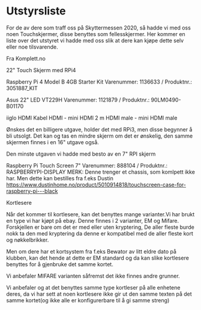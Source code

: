 # Utstyrsliste


For de av dere som traff oss på Skyttermessen 2020, så hadde vi med oss noen Touchskjermer,
disse benyttes som fellesskjermer. Her kommer en liste over det utstyret vi hadde med oss slik at
dere kan kjøpe dette selv eller noe tilsvarende.

Fra Komplett.no


22" Touch Skjerm med RPi4

Raspberry Pi 4 Model B 4GB Starter Kit
Varenummer: 1136633 / Produktnr.: 3051887_KIT

Asus 22" LED VT229H
Varenummer: 1121879 / Produktnr.: 90LM0490-B01170

iiglo HDMI Kabel HDMI - mini HDMI 2 m
HDMI male - mini HDMI male


Ønskes det en billigere utgave, holder det med RPi3, men disse begynner å bli utsolgt. Det kan og tas en
mindre skjerm om det er ønskelig, den samme skjermen finnes i en 16" utgave også.


Den minste utgaven vi hadde med besto av en 7" RPI skjerm

Raspberry Pi Touch Screen 7"
Varenummer: 888104 / Produktnr.: RASPBERRYPI-DISPLAY
MERK: Denne trenger et chassis, som komlpett ikke har. Men dette kan bestilles fra f.eks Dustin
https://www.dustinhome.no/product/5010914818/touchscreen-case-for-raspberry-pi---black



Kortlesere

Når det kommer til kortlesere, kan det benyttes mange varianter.Vi har brukt en type vi har kjøpt på ebay.
Denne finnes i 2 varianter, EM og Mifare. Forskjellen er bare om det er med eller uten kryptering, De aller 
fleste burde nokk ta den med kryptering da denne er kompatibel med de aller fleste kort og nøkkelbrikker.

Men om dere har et kortsystem fra f.eks Bewator av litt eldre dato på klubben, kan det hende at dette er EM
standard og da kan slike kortlesere benyttes for å gjenbruke det samme kortet.

Vi anbefaler MIFARE varianten såfremst det ikke finnes andre grunner.

Vi anbefaler og at det benyttes samme type kortleser på alle enhetene deres, da vi har sett at noen kortlesere
ikke gir ut den samme texten på det samme kortet(og ikke alle er konfigurerbare til å gi samme streng)







